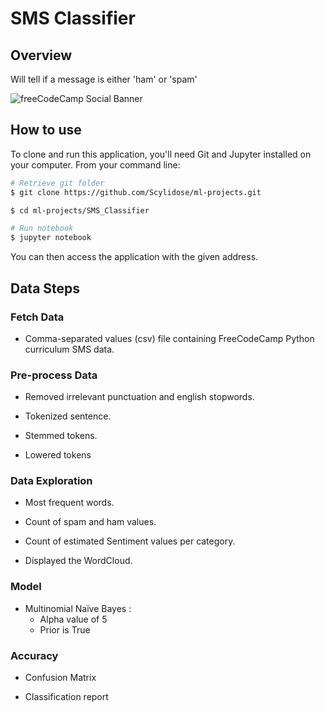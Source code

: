 # SMS Classifier

## Overview 

Will tell if a message is either 'ham' or 'spam'

![freeCodeCamp Social Banner](https://s3.amazonaws.com/freecodecamp/wide-social-banner.png)

## How to use

To clone and run this application, you'll need Git and Jupyter installed on your computer. From your command line:

```bash
# Retrieve git folder
$ git clone https://github.com/Scylidose/ml-projects.git

$ cd ml-projects/SMS_Classifier

# Run notebook
$ jupyter notebook
```

You can then access the application with the given address.  

## Data Steps

### Fetch Data

- Comma-separated values (csv) file containing FreeCodeCamp Python curriculum SMS data.

### Pre-process Data

- Removed irrelevant punctuation and english stopwords.  

- Tokenized sentence.  

- Stemmed tokens.  

- Lowered tokens

### Data Exploration

- Most frequent words.  

- Count of spam and ham values.

- Count of estimated Sentiment values per category.  

- Displayed the WordCloud.  

### Model

- Multinomial Naïve Bayes :  
    - Alpha value of 5  
    - Prior is True  

### Accuracy

- Confusion Matrix  

- Classification report

